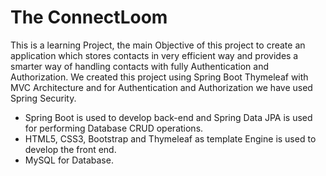 # The ConnectLoom
This is a learning Project, the main Objective of this project to create an application which stores contacts in very efficient way and provides a smarter way of handling contacts with fully Authentication and Authorization. We created this project using Spring Boot Thymeleaf with MVC Architecture and for Authentication and Authorization we have used Spring Security.

- Spring Boot is used to develop back-end and Spring Data JPA is used for performing Database CRUD operations.
- HTML5, CSS3, Bootstrap and Thymeleaf as template Engine is used to develop the front end.
- MySQL for Database.
